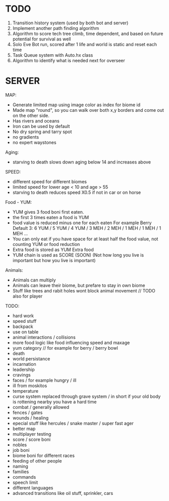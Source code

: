 TODO
====
1. Transition history system (used by both bot and server)
2. Implement another path finding algorithm
3. Algorithm to score tech tree climb, time dependent, and based on future potential for survival as well
4. Solo Eve Bot run, scored after 1 life and world is static and reset each time
5. Task Queue system with Auto.hx class
6. Algorithm to identify what is needed next for overseer



SERVER
======
MAP:
- Generate limited map using image color as index for biome id
- Made map "round", so you can walk over both x,y borders and come out on the other side. 
- Has rivers and oceans  
- Iron can be used by default 
- No dry spring and tarry spot
- no gradients
- no expert waystones

Aging:
- starving to death slows down aging below 14 and increases above  

SPEED:
- different speed for different biomes
- limited speed for lower age < 10 and age > 55
- starving to death reduces speed X0.5 if not in car or on horse

Food - YUM:
- YUM gives 3 food boni first eaten. 
- the first 3 times eaten a food is YUM
- food value is reduced minus one for each eaten
    For example Berry Default 3: 6 YUM / 5 YUM / 4 YUM / 3 MEH / 2 MEH / 1 MEH / 1 MEH / 1 MEH ...
- You can only eat if you have space for at least half the food value, not counting YUM or food reduction
- Extra food is stored as YUM Extra food
- YUM chain is used as SCORE  (SOON) (Not how long you live is important but how you live is important)


Animals:
- Animals can multiply
- Animals can leave their biome, but prefare to stay in own biome
- Stuff like trees and rabit holes wont block animal movement // TODO also for player


TODO:
- hard work
- speed stuff
- backpack
- use on table
- animal interactions / collisions
- more food logic like food influencing speed and maxage
- yum category // for example for berry / berry bowl
- death
- world persistance 
- incarnation
- leadership
- cravings
- faces / for example hungry / ill
- ill from moskitos
- temperature
- curse system replaced through grave system / in short if your old body is rottening nearby you have a hard time
- combat / generally allowed
- fences / gates
- wounds / healing
- epecial stuff like hercules / snake master / super fast ager 
- better map
- multiplayer testing
- score / score boni
- nobles
- job boni
- biome boni for different races
- feeding of other people
- naming
- families
- commands 
- speech limit
- different languages
- advanced transitions like oil stuff, sprinkler, cars





